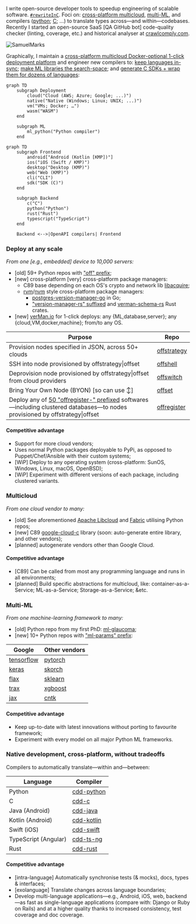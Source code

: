 I write open-source developer tools to speedup engineering of scalable software. [`#rewriteInC`](https://rewriteInC.io). Foci on: [cross-platform multicloud](https://verMan.io), [multi-ML](https://kitchenSink.ai), and compilers ([python](https://github.com/offscale/cdd-python); [C](https://github.com/SamuelMarks/cdd-c); …) to translate types across—and within—codebases. Recently I started an open-source SaaS [QA GitHub bot] code-quality checker (linting, coverage, etc.) and historical analyser at [crawlcomply.com](https://crawlcomply.com).

![SamuelMarks](https://github-readme-streak-stats-eight.vercel.app/?user=SamuelMarks)

Graphically, I maintain a [cross-platform multicloud Docker-optional 1-click deployment platform](https://verMan.io) and engineer new compilers to: [keep languages in-sync](https://compilers.com.au); [make ML libraries the search-space](https://kitchenSink.ai); and [generate C SDKs + wrap them for dozens of languages](https://rewriteInC.io):

```mermaid
graph TD
    subgraph Deployment
        cloud("Cloud (AWS; Azure; Google; ...)")
        native("Native (Windows; Linux; UNIX; ...)")
        vm("VMs; Docker; …")
        wasm("WASM")
    end

    subgraph ML
        ml_python("Python compiler")
    end
```

```mermaid
graph TD
    subgraph Frontend
        android["Android (Kotlin [KMP])"]
        ios("iOS (Swift / KMP)")
        desktop("Desktop (KMP)")
        web("Web (KMP)")
        cli("CLI")
        sdk("SDK (C)")
    end

    subgraph Backend
        c("C")
        python("Python")
        rust("Rust")
        typescript("TypeScript")
    end

    Backend <-->|OpenAPI compilers| Frontend
```

### Deploy at any scale
*From one [e.g., embedded] device to 10,000 servers:*
 - [old] 59+ Python repos with ["off" prefix](https://github.com/offscale?q=off&language=python);
 - [new] cross-platform [very] cross-platform package managers:
   - C89 base depending on each OS's crypto and network lib [libacquire](https://github.com/offscale/libacquire);
   - [rvm](https://rvm.io)/[nvm](https://github.com/nvm-sh/nvm) style cross-platform package managers:
      - [postgres-version-manager-go](https://github.com/offscale/postgres-version-manager-go) in Go;
      - ["version-manager-rs" suffixed](https://github.com/orgs/offscale/repositories?q=-version-manager-rs&language=rust) and [verman-schema-rs](https://github.com/verman-io/verman-schema-rs) Rust crates.
 - [new] [verMan.io](https://verMan.io) for 1-click deploys: any {ML,database,server}; any {cloud,VM,docker,machine}; from/to any OS.

| Purpose                                                                  | Repo                                                   |
| ------------------------------------------------------------------------ | ------------------------------------------------------ |
| Provision nodes specified in JSON, across 50+ clouds                     | [offstrategy](https://github.com/offscale/offstrategy) |
| SSH into node provisioned by offstrategy\|offset                         | [offshell](https://github.com/offscale/offshell)       |
| Deprovision node provisioned by offstrategy\|offset from cloud providers | [offswitch](https://github.com/offscale/offswitch)     |
| Bring Your Own Node (BYON) [so can use ↕]                                | [offset](https://github.com/offscale/offset)           |
| Deploy any of [50 "offregister-" prefixed](https://github.com/orgs/offscale/repositories?q=offregister-&language=python) softwares—including clustered databases—to nodes provisioned by offstrategy\|offset | [offregister](https://github.com/offscale/offregister) |

#### Competitive advantage

  - Support for more cloud vendors;
  - Uses normal Python packages deployable to PyPi, as opposed to Puppet/Chef/Ansible with their custom systems;
  - [WiP] Deploy to any operating system (cross-platform: SunOS, Windows, Linux, macOS, OpenBSD);
  - [WiP] Experiment with different versions of each package, including clustered variants.

### Multicloud
*From one cloud vendor to many:*
 - [old] See aforementioned [Apache Libcloud](https://libcloud.apache.org) and [Fabric](https://fabfile.org) utilising Python repos;
 - [new] C89 [google-cloud-c](https://github.com/offscale/google-cloud-c) library (soon: auto-generate entire library, and other vendors);
 - [planned] autogenerate vendors other than Google Cloud.

#### Competitive advantage

  - [C89] Can be called from most any programming language and runs in all environments;
  - [planned] Build specific abstractions for multicloud, like: container-as-a-Service; ML-as-a-Service; Storage-as-a-Service; &etc.

### Multi-ML
*From one machine-learning framework to many:*
 - [old] Python repo from my first PhD: [ml-glaucoma](https://github.com/SamuelMarks/ml-glaucoma);
 - [new] 10+ Python repos with ["ml-params" prefix](https://github.com/SamuelMarks?tab=repositories&q=ml-params&language=python):

 | Google                                                             | Other vendors                                               |
 | ------------------------------------------------------------------ | ----------------------------------------------------------- |
 | [tensorflow](https://github.com/SamuelMarks/ml-params-tensorflow)  | [pytorch](https://github.com/SamuelMarks/ml-params-pytorch) |
 | [keras](https://github.com/SamuelMarks/ml-params-keras)            | [skorch](https://github.com/SamuelMarks/ml-params-skorch)   |
 | [flax](https://github.com/SamuelMarks/ml-params-flax)              | [sklearn](https://github.com/SamuelMarks/ml-params-sklearn) |
 | [trax](https://github.com/SamuelMarks/ml-params-trax)              | [xgboost](https://github.com/SamuelMarks/ml-params-xgboost) |
 | [jax](https://github.com/SamuelMarks/ml-params-jax)                | [cntk](https://github.com/SamuelMarks/ml-params-cntk)       |

#### Competitive advantage

  - Keep up-to-date with latest innovations without porting to favourite framework;
  - Experiment with every model on all major Python ML frameworks.

### Native development, cross-platform, without tradeoffs

Compilers to automatically translate—within and—between:

| Language             | Compiler                                               |
| -------------------- | ------------------------------------------------------ |
| Python               | [cdd-python](https://github.com/offscale/cdd-python)   |
| C                    | [cdd-c](https://github.com/SamuelMarks/cdd-c)          |
| Java (Android)       | [cdd-java](https://github.com/offscale/cdd-java)       |
| Kotlin (Android)     | [cdd-kotlin](https://github.com/offscale/cdd-kotlin)   |
| Swift (iOS)          | [cdd-swift](https://github.com/offscale/cdd-swift-ios) |
| TypeScript (Angular) | [cdd-ts-ng](https://github.com/offscale/cdd-ts-ng)     |
| Rust                 | [cdd-rust](https://github.com/offscale/cdd-rust)       |

#### Competitive advantage

  - [intra-language] Automatically synchronise tests (& mocks), docs, types & interfaces;
  - [exolanguage] Translate changes across language boundaries;
  - Develop multi-language applications—e.g., Android, iOS, web, backend—as fast as single-language applications (compare with: Django or Ruby on Rails) and at a higher quality thanks to increased consistency, test coverage and doc coverage.

